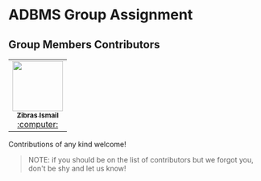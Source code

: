# ADBMS Group Assignment



## Group Members Contributors

<!-- ALL-CONTRIBUTORS-LIST:START - Do not remove or modify this section -->
<!-- prettier-ignore-start -->
<!-- markdownlint-disable -->

<table>
<tr>
  <td align="center"><a href="https://github.com/ZibrasIsmail"><kbd><img src="https://avatars3.githubusercontent.com/find-aman?size=400" width="100px;" alt=""/></kbd><br /><sub><b>Zibras Ismail</b></sub></a><br /><a href="https://github.com/ZibrasIsmail/ADBMS/commits?author=ZibrasIsmail" title="Code"> :computer: </a> </td>
</tr>
</table>

<!-- markdownlint-enable -->
<!-- prettier-ignore-end -->
<!-- ALL-CONTRIBUTORS-LIST:END -->

Contributions of any kind welcome!

>    NOTE: if you should be on the list of contributors but we forgot you, don't be shy and let us know!
